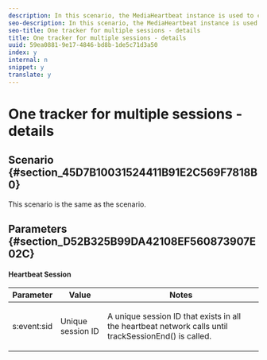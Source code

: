```yaml
---
description: In this scenario, the MediaHeartbeat instance is used to create two separate sessions in sequence.
seo-description: In this scenario, the MediaHeartbeat instance is used to create two separate sessions in sequence.
seo-title: One tracker for multiple sessions - details
title: One tracker for multiple sessions - details
uuid: 59ea0881-9e17-4846-bd8b-1de5c71d3a50
index: y
internal: n
snippet: y
translate: y
---
```


# One tracker for multiple sessions - details


## Scenario {#section_45D7B10031524411B91E2C569F7818B0}

This scenario is the same as the [](r_vhl_scenarios_mc-vod-40-no-interup-js.md) scenario. 

## Parameters {#section_D52B325B99DA42108EF560873907E02C}


#### Heartbeat Session
<table id="table_A74CD93A863B4BD892CAA92646428F17">  
 <thead> 
  <tr> 
   <th colname="col1" class="entry">Parameter</th> 
   <th colname="col2" class="entry">Value</th> 
   <th colname="col3" class="entry">Notes</th> 
  </tr>
 </thead>
 <tbody> 
  <tr> 
   <td colname="col1"><span class="codeph">s:event:sid</span> </td> 
   <td colname="col2">Unique session ID</td> 
   <td colname="col3"> <p>A unique session ID that exists in all the heartbeat network calls until <span class="codeph">trackSessionEnd()</span> is called. </p> </td> 
  </tr> 
 </tbody> 
</table>

